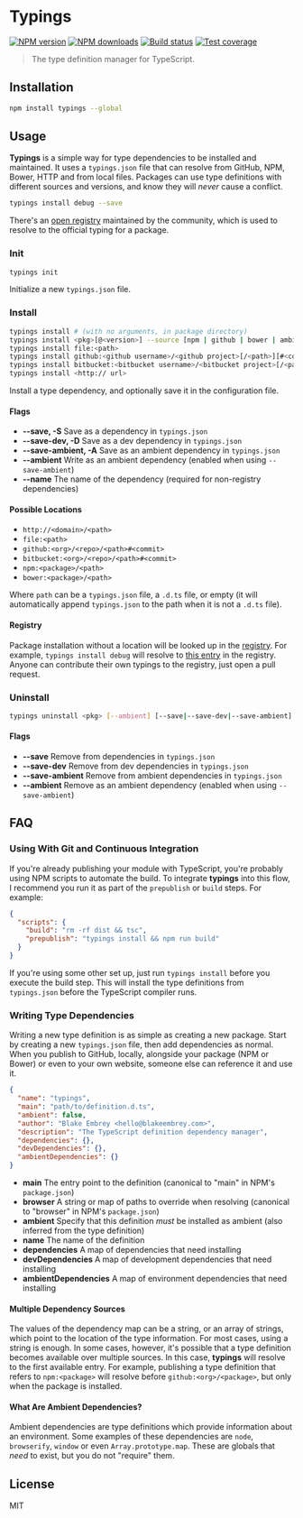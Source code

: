 # Typings

[![NPM version][npm-image]][npm-url]
[![NPM downloads][downloads-image]][downloads-url]
[![Build status][travis-image]][travis-url]
[![Test coverage][coveralls-image]][coveralls-url]

> The type definition manager for TypeScript.

## Installation

```sh
npm install typings --global
```

## Usage

**Typings** is a simple way for type dependencies to be installed and maintained. It uses a `typings.json` file that can resolve  from GitHub, NPM, Bower, HTTP and from local files. Packages can use type definitions with different sources and versions, and know they will _never_ cause a conflict.

```sh
typings install debug --save
```

There's an [open registry](https://github.com/typings/registry) maintained by the community, which is used to resolve to the official typing for a package.

### Init

```sh
typings init
```

Initialize a new `typings.json` file.

### Install

```sh
typings install # (with no arguments, in package directory)
typings install <pkg>[@<version>] --source [npm | github | bower | ambient | common]
typings install file:<path>
typings install github:<github username>/<github project>[/<path>][#<commit>]
typings install bitbucket:<bitbucket username>/<bitbucket project>[/<path>][#<commit>]
typings install <http:// url>
```

Install a type dependency, and optionally save it in the configuration file.

#### Flags

* **--save, -S** Save as a dependency in `typings.json`
* **--save-dev, -D** Save as a dev dependency in `typings.json`
* **--save-ambient, -A** Save as an ambient dependency in `typings.json`
* **--ambient** Write as an ambient dependency (enabled when using `--save-ambient`)
* **--name** The name of the dependency (required for non-registry dependencies)

#### Possible Locations

* `http://<domain>/<path>`
* `file:<path>`
* `github:<org>/<repo>/<path>#<commit>`
* `bitbucket:<org>/<repo>/<path>#<commit>`
* `npm:<package>/<path>`
* `bower:<package>/<path>`

Where `path` can be a `typings.json` file, a `.d.ts` file, or empty (it will automatically append `typings.json` to the path when it is not a `.d.ts` file).

#### Registry

Package installation without a location will be looked up in the [registry](https://github.com/typings/registry). For example, `typings install debug` will resolve to [this entry](https://github.com/typings/registry/blob/master/npm/debug.json) in the registry. Anyone can contribute their own typings to the registry, just open a pull request.

### Uninstall

```sh
typings uninstall <pkg> [--ambient] [--save|--save-dev|--save-ambient]
```

#### Flags

* **--save** Remove from dependencies in `typings.json`
* **--save-dev** Remove from dev dependencies in `typings.json`
* **--save-ambient** Remove from ambient dependencies in `typings.json`
* **--ambient** Remove as an ambient dependency (enabled when using `--save-ambient`)

## FAQ

### Using With Git and Continuous Integration

If you're already publishing your module with TypeScript, you're probably using NPM scripts to automate the build. To integrate **typings** into this flow, I recommend you run it as part of the `prepublish` or `build` steps. For example:

```json
{
  "scripts": {
    "build": "rm -rf dist && tsc",
    "prepublish": "typings install && npm run build"
  }
}
```

If you're using some other set up, just run `typings install` before you execute the build step. This will install the type definitions from `typings.json` before the TypeScript compiler runs.

### Writing Type Dependencies

Writing a new type definition is as simple as creating a new package. Start by creating a new `typings.json` file, then add dependencies as normal. When you publish to GitHub, locally, alongside your package (NPM or Bower) or even to your own website, someone else can reference it and use it.

```json
{
  "name": "typings",
  "main": "path/to/definition.d.ts",
  "ambient": false,
  "author": "Blake Embrey <hello@blakeembrey.com>",
  "description": "The TypeScript definition dependency manager",
  "dependencies": {},
  "devDependencies": {},
  "ambientDependencies": {}
}
```

* **main** The entry point to the definition (canonical to "main" in NPM's `package.json`)
* **browser** A string or map of paths to override when resolving (canonical to "browser" in NPM's `package.json`)
* **ambient** Specify that this definition _must_ be installed as ambient (also inferred from the type definition)
* **name** The name of the definition
* **dependencies** A map of dependencies that need installing
* **devDependencies** A map of development dependencies that need installing
* **ambientDependencies** A map of environment dependencies that need installing

#### Multiple Dependency Sources

The values of the dependency map can be a string, or an array of strings, which point to the location of the type information. For most cases, using a string is enough. In some cases, however, it's possible that a type definition becomes available over multiple sources. In this case, **typings** will resolve to the first available entry. For example, publishing a type definition that refers to `npm:<package>` will resolve before `github:<org>/<package>`, but only when the package is installed.

#### What Are Ambient Dependencies?

Ambient dependencies are type definitions which provide information about an environment. Some examples of these dependencies are `node`, `browserify`, `window` or even `Array.prototype.map`. These are globals that _need_ to exist, but you do not "require" them.

## License

MIT

[npm-image]: https://img.shields.io/npm/v/typings.svg?style=flat
[npm-url]: https://npmjs.org/package/typings
[downloads-image]: https://img.shields.io/npm/dm/typings.svg?style=flat
[downloads-url]: https://npmjs.org/package/typings
[travis-image]: https://img.shields.io/travis/typings/cli.svg?style=flat
[travis-url]: https://travis-ci.org/typings/cli
[coveralls-image]: https://img.shields.io/coveralls/typings/cli.svg?style=flat
[coveralls-url]: https://coveralls.io/r/typings/cli?branch=master
